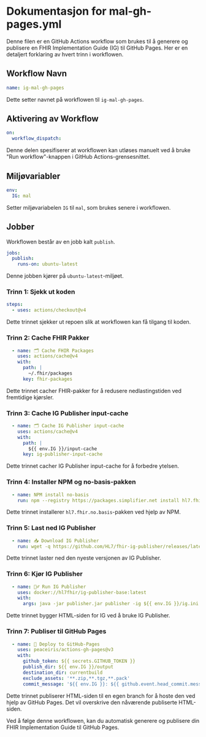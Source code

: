 # Dokumentasjon for mal-gh-pages.yml

Denne filen er en GitHub Actions workflow som brukes til å generere og publisere en FHIR Implementation Guide (IG) til GitHub Pages. Her er en detaljert forklaring av hvert trinn i workflowen.

## Workflow Navn

```yaml
name: ig-mal-gh-pages
```

Dette setter navnet på workflowen til `ig-mal-gh-pages`.

## Aktivering av Workflow

```yaml
on:
  workflow_dispatch:
```

Denne delen spesifiserer at workflowen kan utløses manuelt ved å bruke "Run workflow"-knappen i GitHub Actions-grensesnittet.

## Miljøvariabler

```yaml
env:
  IG: mal
```

Setter miljøvariabelen `IG` til `mal`, som brukes senere i workflowen.

## Jobber

Workflowen består av en jobb kalt `publish`.

```yaml
jobs:
  publish:
    runs-on: ubuntu-latest
```

Denne jobben kjører på `ubuntu-latest`-miljøet.

### Trinn 1: Sjekk ut koden

```yaml
steps:
  - uses: actions/checkout@v4
```

Dette trinnet sjekker ut repoen slik at workflowen kan få tilgang til koden.

### Trinn 2: Cache FHIR Pakker

```yaml
  - name: 🗂️ Cache FHIR Packages
    uses: actions/cache@v4
    with:
      path: |
        ~/.fhir/packages
      key: fhir-packages
```

Dette trinnet cacher FHIR-pakker for å redusere nedlastingstiden ved fremtidige kjørsler.

### Trinn 3: Cache IG Publisher input-cache

```yaml
  - name: 🗂️ Cache IG Publisher input-cache
    uses: actions/cache@v4
    with:
      path: |
        ${{ env.IG }}/input-cache
      key: ig-publisher-input-cache
```

Dette trinnet cacher IG Publisher input-cache for å forbedre ytelsen.

### Trinn 4: Installer NPM og no-basis-pakken

```yaml
  - name: NPM install no-basis
    run: npm --registry https://packages.simplifier.net install hl7.fhir.no.basis@2.1.1
```

Dette trinnet installerer `hl7.fhir.no.basis`-pakken ved hjelp av NPM.

### Trinn 5: Last ned IG Publisher

```yaml
  - name: 📥 Download IG Publisher
    run: wget -q https://github.com/HL7/fhir-ig-publisher/releases/latest/download/publisher.jar
```

Dette trinnet laster ned den nyeste versjonen av IG Publisher.

### Trinn 6: Kjør IG Publisher

```yaml
  - name: 🏃‍♂️ Run IG Publisher
    uses: docker://hl7fhir/ig-publisher-base:latest
    with:
      args: java -jar publisher.jar publisher -ig ${{ env.IG }}/ig.ini
```

Dette trinnet bygger HTML-siden for IG ved å bruke IG Publisher.

### Trinn 7: Publiser til GitHub Pages

```yaml
  - name: 🚀 Deploy to GitHub-Pages
    uses: peaceiris/actions-gh-pages@v3
    with:
      github_token: ${{ secrets.GITHUB_TOKEN }}
      publish_dir: ${{ env.IG }}/output
      destination_dir: currentbuild
      exclude_assets: '**.zip,**.tgz,**.pack'
      commit_message: '${{ env.IG }}: ${{ github.event.head_commit.message }}'
```

Dette trinnet publiserer HTML-siden til en egen branch for å hoste den ved hjelp av GitHub Pages. Det vil overskrive den nåværende publiserte HTML-siden.

Ved å følge denne workflowen, kan du automatisk generere og publisere din FHIR Implementation Guide til GitHub Pages.
